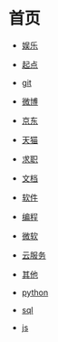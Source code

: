 # 首页


<div id = "首"></div>
<script src = "./js/首.js"></script>


* [娱乐](网页/娱乐.html)
* [起点](网页/起点.html)
* [git](网页/git.html)
* [微博](网页/微博.html)


* [京东](网页/京东.html)
* [天猫](网页/天猫.html)
* [求职](网页/求职.html)
* [文档](网页/文档.html)


* [软件](网页/软件.html)
* [编程](网页/编程.html)
* [微软](网页/微软.html)
* [云服务](网页/云服务.html)
* [其他](网页/其他.html)


* [python](网页/python.html)
* [sql](网页/sql.html)
* [js](网页/js.html)
